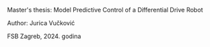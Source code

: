 Master's thesis: Model Predictive Control of a Differential Drive Robot









Author: Jurica Vučković

FSB Zagreb, 2024. godina
